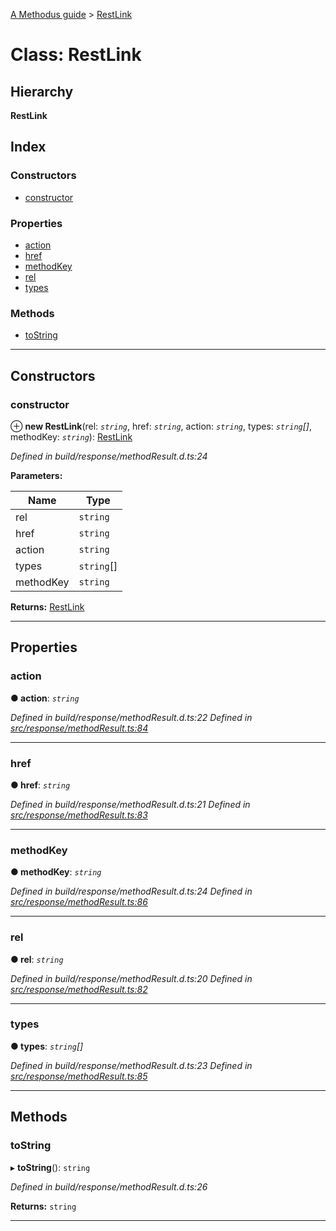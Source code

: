 [A Methodus guide](../README.md) > [RestLink](../classes/restlink.md)

# Class: RestLink

## Hierarchy

**RestLink**

## Index

### Constructors

* [constructor](restlink.md#constructor)

### Properties

* [action](restlink.md#action)
* [href](restlink.md#href)
* [methodKey](restlink.md#methodkey)
* [rel](restlink.md#rel)
* [types](restlink.md#types)

### Methods

* [toString](restlink.md#tostring)

---

## Constructors

<a id="constructor"></a>

###  constructor

⊕ **new RestLink**(rel: *`string`*, href: *`string`*, action: *`string`*, types: *`string`[]*, methodKey: *`string`*): [RestLink](restlink.md)

*Defined in build/response/methodResult.d.ts:24*

**Parameters:**

| Name | Type |
| ------ | ------ |
| rel | `string` |
| href | `string` |
| action | `string` |
| types | `string`[] |
| methodKey | `string` |

**Returns:** [RestLink](restlink.md)

___

## Properties

<a id="action"></a>

###  action

**● action**: *`string`*

*Defined in build/response/methodResult.d.ts:22*
*Defined in [src/response/methodResult.ts:84](https://github.com/nodulusteam/methodus.dev/blob/c7705c6/src/response/methodResult.ts#L84)*

___
<a id="href"></a>

###  href

**● href**: *`string`*

*Defined in build/response/methodResult.d.ts:21*
*Defined in [src/response/methodResult.ts:83](https://github.com/nodulusteam/methodus.dev/blob/c7705c6/src/response/methodResult.ts#L83)*

___
<a id="methodkey"></a>

###  methodKey

**● methodKey**: *`string`*

*Defined in build/response/methodResult.d.ts:24*
*Defined in [src/response/methodResult.ts:86](https://github.com/nodulusteam/methodus.dev/blob/c7705c6/src/response/methodResult.ts#L86)*

___
<a id="rel"></a>

###  rel

**● rel**: *`string`*

*Defined in build/response/methodResult.d.ts:20*
*Defined in [src/response/methodResult.ts:82](https://github.com/nodulusteam/methodus.dev/blob/c7705c6/src/response/methodResult.ts#L82)*

___
<a id="types"></a>

###  types

**● types**: *`string`[]*

*Defined in build/response/methodResult.d.ts:23*
*Defined in [src/response/methodResult.ts:85](https://github.com/nodulusteam/methodus.dev/blob/c7705c6/src/response/methodResult.ts#L85)*

___

## Methods

<a id="tostring"></a>

###  toString

▸ **toString**(): `string`

*Defined in build/response/methodResult.d.ts:26*

**Returns:** `string`

___

